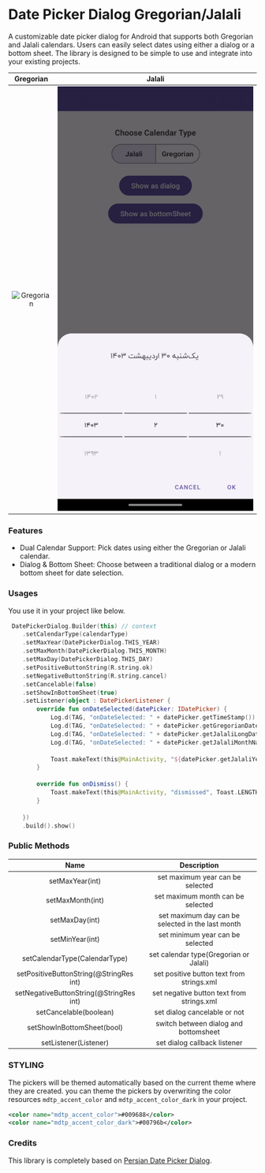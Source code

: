 # Date Picker Dialog Gregorian/Jalali

A customizable date picker dialog for Android that supports both Gregorian and Jalali calendars. Users can easily select dates using either a dialog or a bottom sheet. The library is designed to be simple to use and integrate into your existing projects.

| Gregorian | Jalali |
|:----:|:----:|
![Gregorian](https://raw.githubusercontent.com/AhmadNosratian/DatePickerDialog/main/screenshots/gregorian_type.png) | ![Jalali](https://raw.githubusercontent.com/AhmadNosratian/DatePickerDialog/main/screenshots/jalali_type.png)

### Features
* Dual Calendar Support: Pick dates using either the Gregorian or Jalali calendar.
* Dialog & Bottom Sheet: Choose between a traditional dialog or a modern bottom sheet for date selection.


### Usages
You use it in your project like below.
```kotlin
 DatePickerDialog.Builder(this) // context
    .setCalendarType(calendarType)
    .setMaxYear(DatePickerDialog.THIS_YEAR)
    .setMaxMonth(DatePickerDialog.THIS_MONTH)
    .setMaxDay(DatePickerDialog.THIS_DAY)
    .setPositiveButtonString(R.string.ok)
    .setNegativeButtonString(R.string.cancel)
    .setCancelable(false)
    .setShowInBottomSheet(true)
    .setListener(object : DatePickerListener {
        override fun onDateSelected(datePicker: IDatePicker) {
            Log.d(TAG, "onDateSelected: " + datePicker.getTimeStamp())
            Log.d(TAG, "onDateSelected: " + datePicker.getGregorianDate())
            Log.d(TAG, "onDateSelected: " + datePicker.getJalaliLongDate())
            Log.d(TAG, "onDateSelected: " + datePicker.getJalaliMonthName())

            Toast.makeText(this@MainActivity, "${datePicker.getJalaliYear()}/${datePicker.getJalaliMonth()}/${datePicker.getJalaliDay()} ", Toast.LENGTH_SHORT).show()
        }

        override fun onDismiss() {
            Toast.makeText(this@MainActivity, "dismissed", Toast.LENGTH_SHORT).show()
        }

    })
    .build().show()
```



### Public Methods

| Name | Description |
|:----:|:----:|
|setMaxYear(int)| set maximum year can be selected|
|setMaxMonth(int)| set maximum month can be selected|
|setMaxDay(int)| set maximum day can be selected in the last month|
|setMinYear(int)| set minimum year can be selected|
|setCalendarType(CalendarType)| set calendar type(Gregorian or Jalali)|
|setPositiveButtonString(@StringRes int)| set positive button text from strings.xml|
|setNegativeButtonString(@StringRes int)| set negative button text from strings.xml|
|setCancelable(boolean)| set dialog cancelable or not|
|setShowInBottomSheet(bool)|switch between dialog and bottomsheet|
|setListener(Listener)| set dialog callback listener|



### STYLING
The pickers will be themed automatically based on the current theme where they are created.
you can theme the pickers by overwriting the color resources `mdtp_accent_color` and `mdtp_accent_color_dark` in your project.
```xml
<color name="mdtp_accent_color">#009688</color>
<color name="mdtp_accent_color_dark">#00796b</color>
```

### Credits
This library is completely based on [Persian Date Picker Dialog](https://github.com/aliab/Persian-Date-Picker-Dialog).
